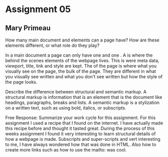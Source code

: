 # Assignment 05
## Mary Primeau

How many main document <head> and <body> elements can a page have? How are these elements different, or what role do they play?

In a main document a page can only have one <head> and one <body>. A <head> is where the
behind the scenes elements of the webpage lives. This is were meta data, viewport, title, link and style are kept. The <body> of the page is where what you visually see on the page, the bulk of the page. They are different in what you visually see written and what
you don't see written but how the style of the page looks.


Describe the difference between structural and semantic markup.
A structural markup is information that is an element that is the document like headings, paragraphs, breaks and lists. A semantic markup is a stylization on a written text, such as using bold, italics, or subscripts.


Free Response: Summarize your work cycle for this assignment.
For this assignment I used a recipe that I found on the internet. I have actually made this recipe before and thought it tasted great.
During the process of this weeks assignment I found it very interesting to learn structural details of how a webpage is made. Subscripts and super-scripts and vert interesting to me,
I have always wondered how that was done in HTML. Also how to create more links such as how to use the mailto: was cool.
